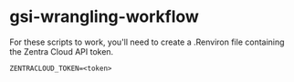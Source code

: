 # gsi-wrangling-workflow

For these scripts to work, you'll need to create a .Renviron file containing the Zentra Cloud API token.

```
ZENTRACLOUD_TOKEN=<token>
```
